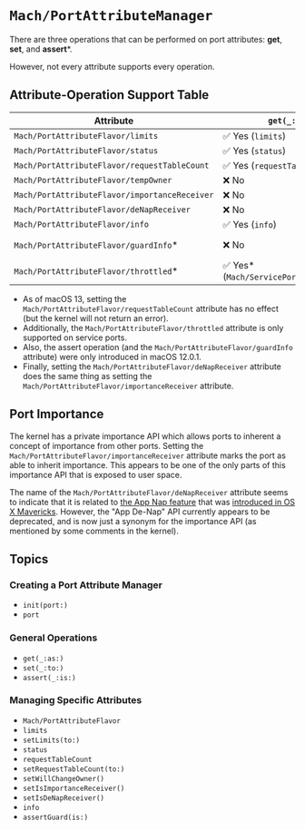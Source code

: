 # ``Mach/PortAttributeManager``

There are three operations that can be performed on port attributes: **get**, **set**, and **assert***.

However, not every attribute supports every operation.

## Attribute-Operation Support Table

| Attribute | ``get(_:as:)`` | ``set(_:to:)`` | ``assert(_:is:)``* |
| --- | --- | --- | --- | 
``Mach/PortAttributeFlavor/limits`` | ✅ Yes (``limits``) | ✅ Yes (``setLimits(to:)``) | ❌ No |
``Mach/PortAttributeFlavor/status`` | ✅ Yes (``status``) | ❌ No | ❌ No |
``Mach/PortAttributeFlavor/requestTableCount`` | ✅ Yes (``requestTableCount``) | ✅ Yes* (``setRequestTableCount(to:)``) | ❌ No |
``Mach/PortAttributeFlavor/tempOwner`` | ❌ No | ✅ Yes (``setWillChangeOwner()``) | ❌ No |
``Mach/PortAttributeFlavor/importanceReceiver`` | ❌ No | ✅ Yes (``setIsImportanceReceiver()``) | ❌ No |
``Mach/PortAttributeFlavor/deNapReceiver`` | ❌ No | ✅ Yes* (``setIsDeNapReceiver()``) | ❌ No |
``Mach/PortAttributeFlavor/info`` | ✅ Yes (``info``) | ❌ No | ❌ No |
``Mach/PortAttributeFlavor/guardInfo``* | ❌ No | ❌ No | ✅ Yes* (``assertGuard(is:)``) |
``Mach/PortAttributeFlavor/throttled``* | ✅ Yes* (``Mach/ServicePort/isThrottled``) | ✅ Yes* (``Mach/ServicePort/setIsThrottled(to:)``) | ❌ No |

- As of macOS 13, setting the ``Mach/PortAttributeFlavor/requestTableCount`` attribute has no effect (but the kernel will not return an error).
- Additionally, the ``Mach/PortAttributeFlavor/throttled`` attribute is only supported on service ports.
- Also, the assert operation (and the ``Mach/PortAttributeFlavor/guardInfo`` attribute) were only introduced in macOS 12.0.1.
- Finally, setting the ``Mach/PortAttributeFlavor/deNapReceiver`` attribute does the same thing as setting the ``Mach/PortAttributeFlavor/importanceReceiver`` attribute.

## Port Importance

The kernel has a private importance API which allows ports to inherent a concept of importance from other ports. Setting the ``Mach/PortAttributeFlavor/importanceReceiver`` attribute marks the port as able to inherit importance. This appears to be one of the only parts of this importance API that is exposed to user space.

The name of the ``Mach/PortAttributeFlavor/deNapReceiver`` attribute seems to indicate that it is related to [the App Nap feature](https://developer.apple.com/library/archive/documentation/Performance/Conceptual/power_efficiency_guidelines_osx/AppNap.html) that was [introduced in OS X Mavericks](https://www.apple.com/media/us/osx/2013/docs/OSX_Mavericks_Core_Technology_Overview.pdf). However, the "App De-Nap" API currently appears to be deprecated, and is now just a synonym for the importance API (as mentioned by some comments in the kernel).

## Topics

### Creating a Port Attribute Manager

- ``init(port:)``
- ``port``

### General Operations

 - ``get(_:as:)``
 - ``set(_:to:)``
 - ``assert(_:is:)``

### Managing Specific Attributes

- ``Mach/PortAttributeFlavor``
- ``limits``
- ``setLimits(to:)``
- ``status``
- ``requestTableCount``
- ``setRequestTableCount(to:)``
- ``setWillChangeOwner()``
- ``setIsImportanceReceiver()``
- ``setIsDeNapReceiver()``
- ``info``
- ``assertGuard(is:)``